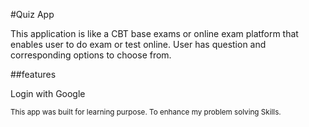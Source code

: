 #Quiz App

This application is like a CBT base exams or online exam platform that
enables user to do exam or test online. User has question and
corresponding options to choose from.

##features

Login with Google

<small> This app was built for learning purpose. To enhance my problem solving Skills. </small>